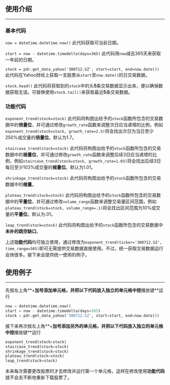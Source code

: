 ## 使用介绍
---
### 基本代码

`now = datetime.datetime.now()` 此代码获取可当前日期。

`start = now - datetime.timedelta(days=365)` 此代码用`now`减去365天来获取一年前的日期。

`stock = pdr.get_data_yahoo('300712.SZ', start=start, end=now.date())` 此代码在Yahoo财经上获取一支股票从`start`至`now.date()`的日交易数据。

`stock.head()` 此代码将获取到的`stock`中的头**5**条交易数据显示出来，便以确保数据获取无误。可替换使用`stock.tail()`来获取最近**5**条交易数据。

### 功能代码

`exponent_trend(stock=stock)` 此代码将构图出给予的`stock`函数所包含的交易数据中的**倍量位**，并可通过修改`growth_rate`函数来调整次日应当递增的比例，例如`exponent_trend(stock=stock, growth_rate=2.5)`将会找出次日为当日至少250%成交量的**倍量位**。默认为1.7。

`staircase_trend(stock=stock)` 此代码将构图出给予的`stock`函数所包含的交易数据中的**梯量位**，并可通过修改`growth_rate`函数来调整后续3日应当递增的比例，例如`staircase_trend(stock=stock, growth_rate=1.03)`将会找出后续3日每日至少103%成交量的**梯量位**。默认为1.01。

`shrinkage_trend(stock=stock)` 此代码将构图出给予的`stock`函数所包含的交易数据中的**缩量**。

`plateau_trend(stock=stock)` 此代码将构图出给予的`stock`函数所包含的交易数据中的**平量位**，并可通过修改`volume_range`函数来调整交易量区间范围，例如`plateau_trend(stock=stock, volume_range=.1)`将会找出区间范围为10%成交量的**平量位**。默认为.01。

`leap_trend(stock=stock)` 此代码将构图出给予的`stock`函数所包含的交易数据中**未补的跳空缺口**。

上述**功能代码**均可独立使用，通过修改为`exponent_trend(ticker='300712.SZ', time_range=365)`即可无需提供交易数据直接使用。不过，统一获取交易数据运行会快很多。接下来会提供统一使用的例子。

## 使用例子
---
先按左上角**+**加号添加单元格，并把以下代码放入独立的单元格中按**播放键**运行
```python
now = datetime.datetime.now()
start = now - datetime.timedelta(days=365)
stock = pdr.get_data_yahoo('300712.SZ', start=start, end=now.date())
```

接下来再次按左上角**+**加号添加另外的单元格，并把以下代码放入独立的单元格中按**播放键**运行
```python
exponent_trend(stock=stock)
staircase_trend(stock=stock)
shrinkage_trend(stock=stock)
plateau_trend(stock=stock)
leap_trend(stock=stock)
```

未来每次需要更改股票时才去修改并运行第一个单元格，这样在修改使用**功能代码**就不会去不断地重新下载股票了。